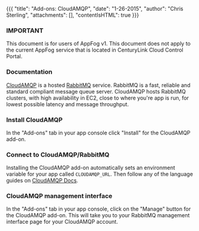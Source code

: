 {{{
  "title": "Add-ons: CloudAMQP",
  "date": "1-26-2015",
  "author": "Chris Sterling",
  "attachments": [],
  "contentIsHTML": true
}}}

### IMPORTANT

This document is for users of AppFog v1. This document does not apply to the current AppFog service that is located in CenturyLink Cloud Control Portal.

### Documentation

<p><a href="http://www.cloudamqp.com">CloudAMQP</a> is a hosted <a href="http://www.rabbitmq.com">RabbitMQ</a> service. RabbitMQ is a fast, reliable and standard compliant message queue server. CloudAMQP hosts RabbitMQ clusters, with high availability in EC2, close to where you're app is run, for lowest possible latency and message throughput.</p>
<h3>Install CloudAMQP</h3>
<p>In the "Add-ons" tab in your app console click "Install" for the CloudAMQP add-on.</p>
<h3>Connect to CloudAMQP/RabbitMQ</h3>
<p>Installing the CloudAMQP add-on automatically sets an environment variable for your app called <code>CLOUDAMQP_URL</code>. Then follow any of the language guides on <a href="http://www.cloudamqp.com/docs.html">CloudAMQP Docs</a>.</p>
<h3>CloudAMQP management interface</h3>
<p>In the "Add-ons" tab in your app console, click on the "Manage" button for the CloudAMQP add-on. This will take you to your RabbitMQ management interface page for your CloudAMQP account.</p>
